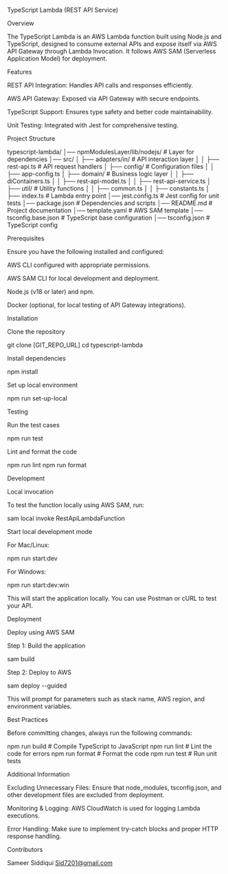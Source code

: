 TypeScript Lambda (REST API Service)

Overview

The TypeScript Lambda is an AWS Lambda function built using Node.js and TypeScript, designed to consume external APIs and expose itself via AWS API Gateway through Lambda Invocation. It follows AWS SAM (Serverless Application Model) for deployment.

Features

REST API Integration: Handles API calls and responses efficiently.

AWS API Gateway: Exposed via API Gateway with secure endpoints.

TypeScript Support: Ensures type safety and better code maintainability.

Unit Testing: Integrated with Jest for comprehensive testing.

Project Structure

typescript-lambda/
│── npmModulesLayer/lib/nodejs/ # Layer for dependencies
│── src/
│ ├── adapters/in/ # API interaction layer
│ │ ├── rest-api.ts # API request handlers
│ ├── config/ # Configuration files
│ │ ├── app-config.ts
│ ├── domain/ # Business logic layer
│ │ ├── diContainers.ts
│ │ ├── rest-api-model.ts
│ │ ├── rest-api-service.ts
│ ├── util/ # Utility functions
│ │ ├── common.ts
│ │ ├── constants.ts
│ ├── index.ts # Lambda entry point
│── jest.config.ts # Jest config for unit tests
│── package.json # Dependencies and scripts
│── README.md # Project documentation
│── template.yaml # AWS SAM template
│── tsconfig.base.json # TypeScript base configuration
│── tsconfig.json # TypeScript config

Prerequisites

Ensure you have the following installed and configured:

AWS CLI configured with appropriate permissions.

AWS SAM CLI for local development and deployment.

Node.js (v18 or later) and npm.

Docker (optional, for local testing of API Gateway integrations).

Installation

Clone the repository

git clone [GIT_REPO_URL]
cd typescript-lambda

Install dependencies

npm install

Set up local environment

npm run set-up-local

Testing

Run the test cases

npm run test

Lint and format the code

npm run lint
npm run format

Development

Local invocation

To test the function locally using AWS SAM, run:

sam local invoke RestApiLambdaFunction

Start local development mode

For Mac/Linux:

npm run start:dev

For Windows:

npm run start:dev:win

This will start the application locally. You can use Postman or cURL to test your API.

Deployment

Deploy using AWS SAM

Step 1: Build the application

sam build

Step 2: Deploy to AWS

sam deploy --guided

This will prompt for parameters such as stack name, AWS region, and environment variables.

Best Practices

Before committing changes, always run the following commands:

npm run build # Compile TypeScript to JavaScript
npm run lint # Lint the code for errors
npm run format # Format the code
npm run test # Run unit tests

Additional Information

Excluding Unnecessary Files: Ensure that node_modules, tsconfig.json, and other development files are excluded from deployment.

Monitoring & Logging: AWS CloudWatch is used for logging Lambda executions.

Error Handling: Make sure to implement try-catch blocks and proper HTTP response handling.

Contributors

Sameer Siddiqui
Sid7201@gmail.com
